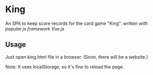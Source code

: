 # King
An SPA to keep score records for the card game "King".
  *written with popular js framework Vue.js*

## Usage
Just open king.html file in a browser. (Soon, there will be a website.)

Note: It uses localStorage, so it's fine to reload the page.
